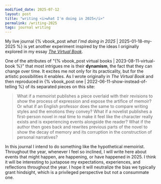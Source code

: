 ```yaml
---
modified_date: 2025-07-12
layout: post
title: "writing <i>what I'm doing in 2025</i>"
permalink: /writing-2025
tags: journal writing
---
```


My live journal {% vbook_post _what I'md doing in 2025_ | 2025-01-18-my-2025 %} is yet another experiment inspired by the ideas I originally explored in my essay [_The Virtual Book_](https://okjuan.medium.com/the-virtual-book-part-1-782ccd4cc360).
<!--more-->
One of the attributes of "{% vbook_post virtual books | 2023-08-11-virtual-book %}" that most intrigues me is their **dynamism**, the fact that they can change over time.
It excites me not only for its practicality, but for the artistic possibilities it enables.
As I wrote originally in _The Virtual Book_ and then reproduced in {% vbook_post one | 2022-06-11-show-instead-of-telling %} of its separated pieces on this site:

> What if a memoirist publishes a piece overlaid with their revisions to show the process of expression and expose the artifice of memoir?
> Or what if an English professor does the same to compare writing styles and the emotions they convey?
> What if a novelist publishes a first-person novel in real time to make it feel like the character really exists and is experiencing events alongside the reader?
> What if the author then goes back and rewrites previous parts of the novel to show the decay of memory and its corruption in the construction of personal narratives?

In this journal I intend to do something like the hypothetical memoirist.
Throughout the year, whenever I feel so inclined, I will write here about events that might happen, are happening, or have happened in 2025.
I think it will be interesting to juxtapose my expectations, experiences, and reflections throughout the year.
I hope it will neutralize the bias we typically grant hindsight, which is a privileged perspective but not a consummate one.